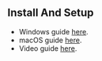 ## Install And Setup

- Windows guide [here](/guide/windowsGuide.md).
- macOS guide [here](/guide/macGuide.md).
- Video guide [here](/guide/videoGuide.md).

